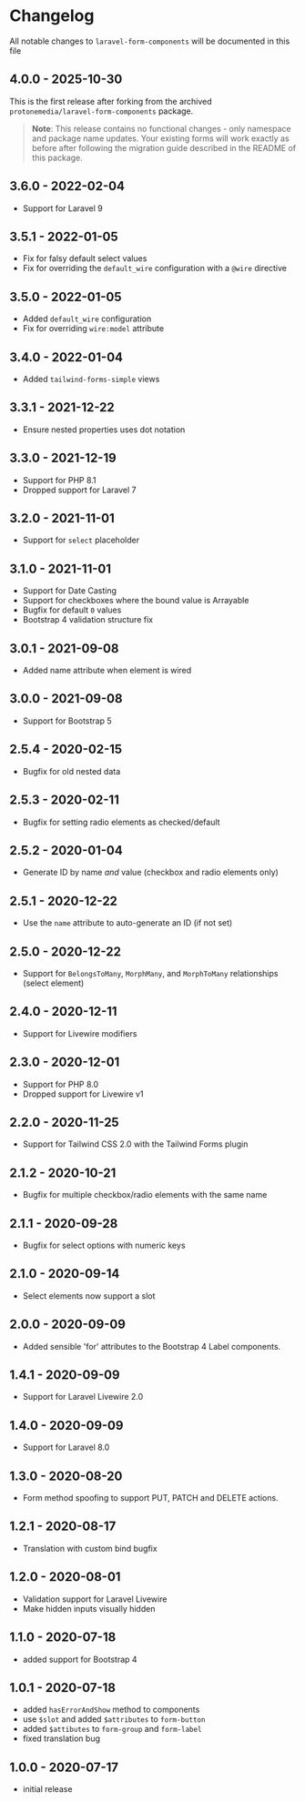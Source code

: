 # Changelog

All notable changes to `laravel-form-components` will be documented in this file

## 4.0.0 - 2025-10-30

This is the first release after forking from the archived `protonemedia/laravel-form-components` package.

> **Note**: This release contains no functional changes - only namespace and package name updates. Your existing forms will work exactly as before after following the migration guide described in the README of this package.

## 3.6.0 - 2022-02-04

- Support for Laravel 9

## 3.5.1 - 2022-01-05

- Fix for falsy default select values
- Fix for overriding the `default_wire` configuration with a `@wire` directive

## 3.5.0 - 2022-01-05

- Added `default_wire` configuration
- Fix for overriding `wire:model` attribute

## 3.4.0 - 2022-01-04

- Added `tailwind-forms-simple` views

## 3.3.1 - 2021-12-22

- Ensure nested properties uses dot notation

## 3.3.0 - 2021-12-19

- Support for PHP 8.1
- Dropped support for Laravel 7

## 3.2.0 - 2021-11-01

- Support for `select` placeholder

## 3.1.0 - 2021-11-01

- Support for Date Casting
- Support for checkboxes where the bound value is Arrayable
- Bugfix for default `0` values
- Bootstrap 4 validation structure fix

## 3.0.1 - 2021-09-08

- Added name attribute when element is wired

## 3.0.0 - 2021-09-08

- Support for Bootstrap 5

## 2.5.4 - 2020-02-15

- Bugfix for old nested data

## 2.5.3 - 2020-02-11

- Bugfix for setting radio elements as checked/default

## 2.5.2 - 2020-01-04

- Generate ID by name *and* value (checkbox and radio elements only)

## 2.5.1 - 2020-12-22

- Use the `name` attribute to auto-generate an ID (if not set)

## 2.5.0 - 2020-12-22

- Support for `BelongsToMany`, `MorphMany`, and `MorphToMany` relationships (select element)

## 2.4.0 - 2020-12-11

- Support for Livewire modifiers

## 2.3.0 - 2020-12-01

- Support for PHP 8.0
- Dropped support for Livewire v1

## 2.2.0 - 2020-11-25

- Support for Tailwind CSS 2.0 with the Tailwind Forms plugin

## 2.1.2 - 2020-10-21

- Bugfix for multiple checkbox/radio elements with the same name

## 2.1.1 - 2020-09-28

- Bugfix for select options with numeric keys

## 2.1.0 - 2020-09-14

- Select elements now support a slot

## 2.0.0 - 2020-09-09

- Added sensible 'for' attributes to the Bootstrap 4 Label components.

## 1.4.1 - 2020-09-09

- Support for Laravel Livewire 2.0

## 1.4.0 - 2020-09-09

- Support for Laravel 8.0

## 1.3.0 - 2020-08-20

- Form method spoofing to support PUT, PATCH and DELETE actions.

## 1.2.1 - 2020-08-17

- Translation with custom bind bugfix

## 1.2.0 - 2020-08-01

- Validation support for Laravel Livewire
- Make hidden inputs visually hidden

## 1.1.0 - 2020-07-18

- added support for Bootstrap 4

## 1.0.1 - 2020-07-18

- added `hasErrorAndShow` method to components
- use `$slot` and added `$attributes` to `form-button`
- added `$attibutes` to `form-group` and `form-label`
- fixed translation bug

## 1.0.0 - 2020-07-17

- initial release
